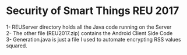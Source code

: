 # Security of Smart Things REU 2017  
1- REUServer directory holds all the Java code running on the Server  
2- The other file (REU2017.zip) contains the Android Client Side Code  
3- Generation.java is just a file I used to automate encrypting RSS values squared.

